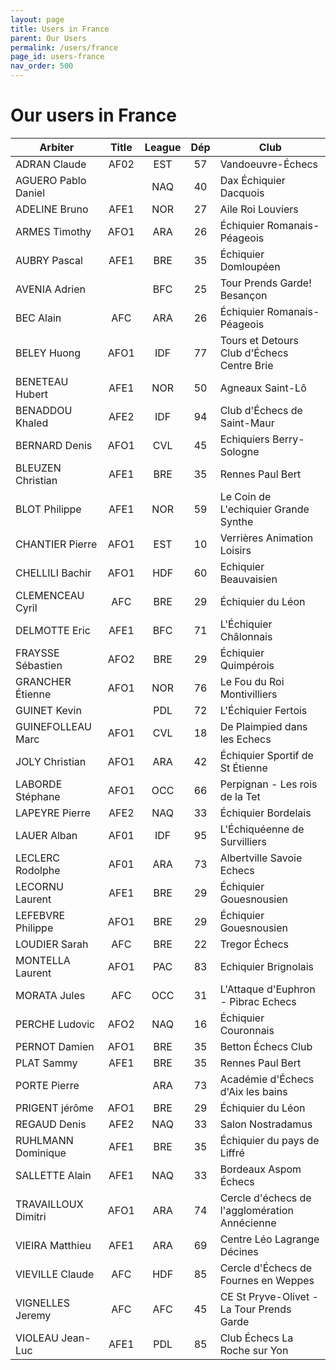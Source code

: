 ```yaml
---
layout: page
title: Users in France
parent: Our Users
permalink: /users/france
page_id: users-france
nav_order: 500
---
```


# Our users in France

| Arbiter             | Title | League | Dép | Club                                          |
|---------------------|:-----:|:------:|:---:|-----------------------------------------------|
| ADRAN Claude        | AF02  |  EST   | 57  | Vandoeuvre-Échecs                             |
| AGUERO Pablo Daniel |       |  NAQ   | 40  | Dax Échiquier Dacquois                        |
| ADELINE Bruno       | AFE1  |  NOR   | 27  | Aile Roi Louviers                             |
| ARMES Timothy       | AFO1  |  ARA   | 26  | Échiquier Romanais-Péageois                   |
| AUBRY Pascal        | AFE1  |  BRE   | 35  | Échiquier Domloupéen                          |
| AVENIA Adrien       |       |  BFC   | 25  | Tour Prends Garde! Besançon                   |
| BEC Alain           |  AFC  |  ARA   | 26  | Échiquier Romanais-Péageois                   |
| BELEY Huong         | AFO1  |  IDF   | 77  | Tours et Detours Club d'Échecs Centre Brie    |
| BENETEAU Hubert     | AFE1  |  NOR   | 50  | Agneaux Saint-Lô                              |
| BENADDOU Khaled     | AFE2  |  IDF   | 94  | Club d'Échecs de Saint-Maur                   |
| BERNARD Denis       | AFO1  |  CVL   | 45  | Echiquiers Berry-Sologne                      |
| BLEUZEN Christian   | AFE1  |  BRE   | 35  | Rennes Paul Bert                              |
| BLOT Philippe       | AFE1  |  NOR   | 59  | Le Coin de L'echiquier Grande Synthe          |
| CHANTIER Pierre     | AFO1  |  EST   | 10  | Verrières Animation Loisirs                   |
| CHELLILI Bachir     | AFO1  |  HDF   | 60  | Echiquier Beauvaisien                         |
| CLEMENCEAU Cyril    |  AFC  |  BRE   | 29  | Échiquier du Léon                             |
| DELMOTTE Eric       | AFE1  |  BFC   | 71  | L'Échiquier Châlonnais                        |
| FRAYSSE Sébastien   | AFO2  |  BRE   | 29  | Échiquier Quimpérois                          |
| GRANCHER Étienne    | AFO1  |  NOR   | 76  | Le Fou du Roi Montivilliers                   |
| GUINET Kevin        |       |  PDL   | 72  | L'Échiquier Fertois                           |
| GUINEFOLLEAU Marc   | AFO1  |  CVL   | 18  | De Plaimpied dans les Echecs                  |
| JOLY Christian      | AFO1  |  ARA   | 42  | Échiquier Sportif de St Étienne               |
| LABORDE Stéphane    | AFO1  |  OCC   | 66  | Perpignan - Les rois de la Tet                |
| LAPEYRE Pierre      | AFE2  |  NAQ   | 33  | Échiquier Bordelais                           |
| LAUER Alban         | AF01  |  IDF   | 95  | L'Échiquéenne de Survilliers                  |
| LECLERC Rodolphe    | AF01  |  ARA   | 73  | Albertville Savoie Echecs                     |
| LECORNU Laurent     | AFE1  |  BRE   | 29  | Échiquier Gouesnousien                        |
| LEFEBVRE Philippe   | AFO1  |  BRE   | 29  | Échiquier Gouesnousien                        |
| LOUDIER Sarah       |  AFC  |  BRE   | 22  | Tregor Échecs                                 |
| MONTELLA Laurent    | AFO1  |  PAC   | 83  | Echiquier Brignolais                          |
| MORATA Jules        |  AFC  |  OCC   | 31  | L'Attaque d'Euphron - Pibrac Echecs           |
| PERCHE Ludovic      | AFO2  |  NAQ   | 16  | Échiquier Couronnais                          |
| PERNOT Damien       | AFO1  |  BRE   | 35  | Betton Échecs Club                            |
| PLAT Sammy          | AFE1  |  BRE   | 35  | Rennes Paul Bert                              |
| PORTE Pierre        |       |  ARA   | 73  | Académie d'Échecs d'Aix les bains             |
| PRIGENT jérôme      | AFO1  |  BRE   | 29  | Échiquier du Léon                             |
| REGAUD Denis        | AFE2  |  NAQ   | 33  | Salon Nostradamus                             |
| RUHLMANN Dominique  | AFE1  |  BRE   | 35  | Échiquier du pays de Liffré                   |
| SALLETTE Alain      | AFE1  |  NAQ   | 33  | Bordeaux Aspom Échecs                         |
| TRAVAILLOUX Dimitri | AFO1  |  ARA   | 74  | Cercle d'échecs de l'agglomération Annécienne |
| VIEIRA Matthieu     | AFE1  |  ARA   | 69  | Centre Léo Lagrange Décines                   |
| VIEVILLE Claude     |  AFC  |  HDF   | 85  | Cercle d'Échecs de Fournes en Weppes          |
| VIGNELLES Jeremy    |  AFC  |  AFC   | 45  | CE St Pryve-Olivet - La Tour Prends Garde     |
| VIOLEAU Jean-Luc    | AFE1  |  PDL   | 85  | Club Échecs La Roche sur Yon                  |
